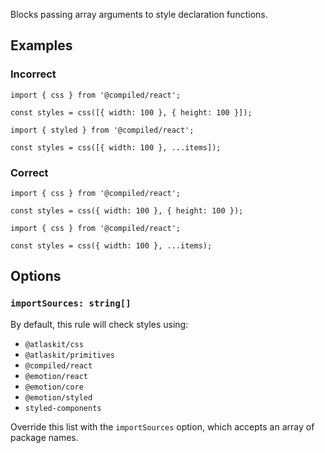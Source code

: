 Blocks passing array arguments to style declaration functions.

## Examples

### Incorrect

```tsx
import { css } from '@compiled/react';

const styles = css([{ width: 100 }, { height: 100 }]);
```

```tsx
import { styled } from '@compiled/react';

const styles = css([{ width: 100 }, ...items]);
```

### Correct

```tsx
import { css } from '@compiled/react';

const styles = css({ width: 100 }, { height: 100 });
```

```tsx
import { css } from '@compiled/react';

const styles = css({ width: 100 }, ...items);
```

## Options

### `importSources: string[]`

By default, this rule will check styles using:

- `@atlaskit/css`
- `@atlaskit/primitives`
- `@compiled/react`
- `@emotion/react`
- `@emotion/core`
- `@emotion/styled`
- `styled-components`

Override this list with the `importSources` option, which accepts an array of package names.
